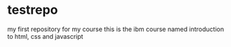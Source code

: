 # testrepo
my first repository for my course
this is the ibm course named introduction to html, css and javascript
